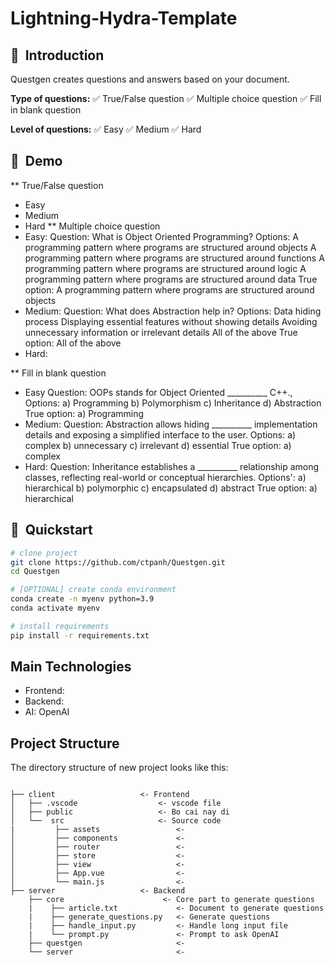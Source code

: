 # Lightning-Hydra-Template

## 📌  Introduction
Questgen creates questions and answers based on your document.

**Type of questions:**
✅ True/False question
✅ Multiple choice question
✅ Fill in blank question

**Level of questions:**
✅ Easy
✅ Medium
✅ Hard

## 📌  Demo
** True/False question
- Easy
- Medium
- Hard
** Multiple choice question
- Easy:
  Question: What is Object Oriented Programming?
  Options:
    A programming pattern where programs are structured around objects
    A programming pattern where programs are structured around functions
    A programming pattern where programs are structured around logic
    A programming pattern where programs are structured around data
  True option: A programming pattern where programs are structured around objects
- Medium:
  Question: What does Abstraction help in?
  Options:
    Data hiding process
    Displaying essential features without showing details
    Avoiding unnecessary information or irrelevant details
    All of the above
  True option: All of the above
- Hard:
  
** Fill in blank question
- Easy
  Question: OOPs stands for Object Oriented __________ C++., 
  Options:
      a) Programming
      b) Polymorphism
      c) Inheritance
      d) Abstraction 
  True option: a) Programming
- Medium:
  Question: Abstraction allows hiding __________ implementation details and exposing a simplified interface to the user.
  Options:
      a) complex
      b) unnecessary
      c) irrelevant
      d) essential
  True option: a) complex
- Hard:
  Question: Inheritance establishes a __________ relationship among classes, reflecting real-world or conceptual hierarchies.
  Options':
      a) hierarchical
      b) polymorphic
      c) encapsulated
      d) abstract
  True option: a) hierarchical

## 🚀  Quickstart
```bash
# clone project
git clone https://github.com/ctpanh/Questgen.git
cd Questgen

# [OPTIONAL] create conda environment
conda create -n myenv python=3.9
conda activate myenv

# install requirements
pip install -r requirements.txt
```


## Main Technologies
- Frontend:
- Backend:
- AI: OpenAI

## Project Structure

The directory structure of new project looks like this:

```

├── client                   <- Frontend
│   ├── .vscode                  <- vscode file
│   ├── public                   <- Bo cai nay di
│   └──  src                     <- Source code
|         ├── assets                 <- 
│         ├── components             <- 
│         ├── router                 <- 
│         ├── store                  <- 
│         ├── view                   <- 
│         ├── App.vue                <- 
│         └── main.js                <- 
├── server                   <- Backend
    ├── core                      <- Core part to generate questions
    |    ├── article.txt             <- Document to generate questions
    |    ├── generate_questions.py   <- Generate questions
    |    ├── handle_input.py         <- Handle long input file
    |    └── prompt.py               <- Prompt to ask OpenAI
    ├── questgen                     <-
    └── server                       <-

```
